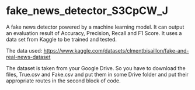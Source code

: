 # fake_news_detector_S3CpCW_J
A fake news detector powered by a machine learning model. It can output an evaluation result of Accuracy, Precision, Recall and F1 Score. It uses a data set from Kaggle to be trained and tested.

The data used: https://www.kaggle.com/datasets/clmentbisaillon/fake-and-real-news-dataset

The dataset is taken from your Google Drive. So you have to download the files, True.csv and Fake.csv and put them in some Drive folder and put their appropriate routes in the second block of code.
